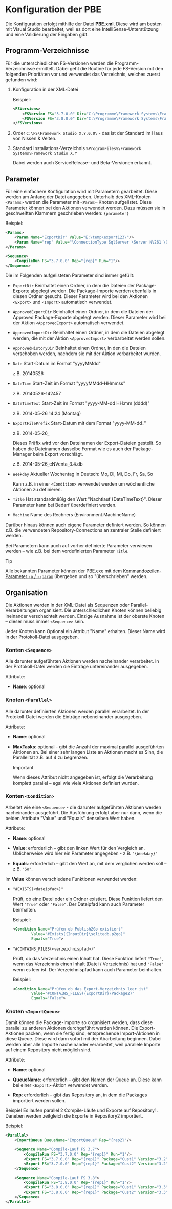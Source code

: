 # Konfiguration der PBE

Die Konfiguration erfolgt mithilfe der Datei **PBE.xml**. Diese wird am besten mit Visual Studio bearbeitet, weil es dort eine IntelliSense-Unterstützung und eine Validierung der Eingaben gibt.

## Programm-Verzeichnisse

Für die unterschiedlichen FS-Versionen werden die Programm-Verzeichnisse ermittelt. Dabei geht die Routine für jede FS-Version mit den folgenden Prioritäten vor und verwendet das Verzeichnis, welches zuerst gefunden wird:

1. Konfiguration in der XML-Datei

    Beispiel:

    ```xml
    <FSVersions>
        <FSVersion FS="3.7.0.0" Dir="C:\Programme\Framework Systems\FrameworkStudio 3.7.3"/>
        <FSVersion FS="3.8.0.0" Dir="C:\Programme\Framework Systems\FrameworkStudio 3.8"/>
    </FSVersions>
    ```

2. Order `C:\FS\Framework Studio X.Y.0.0\` - das ist der Standard im Haus von Nissen & Velten.

3. Standard Installations-Verzeichnis `%ProgramFiles%\Framework Systems\Framework Studio X.Y`

    Dabei werden auch ServiceRelease- und Beta-Versionen erkannt.

## Parameter

Für eine einfachere Konfiguration wird mit Parametern gearbeitet. Diese werden am Anfang der Datei angegeben. Unterhalb des XML-Knoten `<Params>` werden die Parameter mit `<Param>`-Knoten aufgelistet. Diese Parameter können bei den Aktionen verwendet werden. Dazu müssen sie in geschweiften Klammern geschrieben werden: `{parameter}`

Beispiel:

```xml
<Params>
    <Param Name="ExportDir" Value="E:\temp\export123\"/>
    <Param Name="rep" Value="\ConnectionType SqlServer \Server NV261 \Database FSDemo37 \DBUser sa \DBPassword sql2005"/>
</Params>

<Sequence>
    <CompileRun FS="3.7.0.0" Rep="{rep}" Run="1"/>
</Sequence>
```

Die im Folgenden aufgelisteten Parameter sind immer gefüllt:

* `ExportDir` Beinhaltet einen Ordner, in dem die Dateien der Package-Exporte abgelegt werden. Die Package-Importe werden ebenfalls in diesen Ordner gesucht. Dieser Parameter wird bei den Aktionen `<Export>` und `<Import>` automatisch verwendet.

* `ApprovedExportDir` Beinhaltet einen Ordner, in dem die Dateien der Approved Package-Exporte abgelegt werden.
Dieser Parameter wird bei der Aktion `<ApprovedExport>` automatisch verwendet.

* `ApprovedImportDir` Beinhaltet einen Ordner, in dem die Dateien abgelegt werden, die mit der Aktion `<ApprovedImport>` verbarbeitet werden sollen.

* `ApprovedHistoryDir` Beinhaltet einen Ordner, in den die Dateien verschoben werden, nachdem sie mit der Aktion <ApprovedImport> verbarbeitet wurden.

* `Date` Start-Datum im Format "yyyyMMdd"

    z.B. 20140526

* `DateTime` Start-Zeit im Format "yyyyMMdd-HHmmss"
  
  z.B. 20140526-142457

* `DateTimeText` Start-Zeit im Format "yyyy-MM-dd HH:mm (dddd)"

  z.B. 2014-05-26 14:24 (Montag)

* `ExportFilePrefix` Start-Datum mit dem Format "yyyy-MM-dd_"

  z.B. 2014-05-26_

  Dieses Präfix wird vor den Dateinamen der Export-Dateien gestellt. So haben die Dateinamen dasselbe Format wie es auch der Package-Manager beim Export vorschlägt.

  z.B. 2014-05-26_eNVenta_3.4.db

* `Weekday` Aktueller Wochentag in Deutsch: Mo, Di, Mi, Do, Fr, Sa, So

  Kann z.B. in einer `<Condition>` verwendet werden um wöchentliche Aktionen zu definieren.

* `Title` Hat standardmäßig den Wert "Nachtlauf {DateTimeText}". Dieser Parameter kann bei Bedarf überdefiniert werden.

* `Machine` Name des Rechners (Environment.MachineName)

Darüber hinaus können auch eigene Parameter definiert werden. So können z.B. die verwendeten Repository-Connections an zentraler Stelle definiert werden.

Bei Parametern kann auch auf vorher definierte Parameter verwiesen werden – wie z.B. bei dem vordefinierten Parameter `Title`.

> [!TIP]
> Alle bekannten Parameter können der PBE.exe mit dem [Kommandozeilen-Parameter `-p` / `--param`](commandline-parameter.md#-p----param) übergeben und so "überschrieben" werden.

## Organisation

Die Aktionen werden in der XML-Datei als Sequenzen oder Parallel-Verarbeitungen organisiert. Die unterschiedlichen Knoten können beliebig ineinander verschachtelt werden. Einzige Ausnahme ist der oberste Knoten – dieser muss immer `<Sequence>` sein.

Jeder Knoten kann Optional ein Attribut "Name" erhalten. Dieser Name wird in der Protokoll-Datei ausgegeben.

### Konten `<Sequence>`

Alle darunter aufgeführten Aktionen werden nacheinander verarbeitet. In der Protokoll-Datei werden die Einträge untereinander ausgegeben.

Attribute:

* **Name**: optional

### Knoten `<Parallel>`

Alle darunter definierten Aktionen werden parallel verarbeitet. In der Protokoll-Datei werden die Einträge nebeneinander ausgegeben.

Attribute:

* **Name**: optional

* **MaxTasks**: optional - gibt die Anzahl der maximal parallel ausgeführten Aktionen an. Bei einer sehr langen Liste an Aktionen macht es Sinn, die Parallelität z.B. auf 4 zu begrenzen.

  > [!IMPORTANT]
  > Wenn dieses Attribut nicht angegeben ist, erfolgt die Verarbeitung komplett parallel – egal wie viele Aktionen definiert wurden.

### Konten `<Condition>`

Arbeitet wie eine `<Sequence>` - die darunter aufgeführten Aktionen werden nacheinander ausgeführt. Die Ausführung erfolgt aber nur dann, wenn die beiden Attribute "Value" und "Equals" denselben Wert haben.

Attribute:

* **Name**: optional

* **Value**: erforderlich – gibt den linken Wert für den Vergleich an. Üblicherweise wird hier ein Parameter angegeben - z.B. `"{Weekday}"`

* **Equals**: erforderlich – gibt den Wert an, mit dem verglichen werden soll – z.B. `"So"`.

Im **Value** können verschiedene Funktionen verwendet werden:

* `"#EXISTS(<dateipfad>)"`

  Prüft, ob eine Datei oder ein Ordner existiert.
  Diese Funktion liefert den Wert `"True"` oder `"False"`.
  Der Dateipfad kann auch Parameter beinhalten.

  Beispiel:

  ```xml
  <Condition Name="Prüfen ob Publish2Go existiert"
          Value="#Exists({InputDir}\sqlitedb.p2go)"
          Equals="True">
  ```

* `"#CONTAINS_FILES(<verzeichnispfad>)"`

  Prüft, ob das Verzeichnis einen Inhalt hat.
  Diese Funktion liefert `"True"`, wenn das Verzeichnis einen Inhalt (Datei / Verzeichnis) hat und `"False"` wenn es leer ist.
  Der Verzeichnispfad kann auch Parameter beinhalten.

  Beispiel:

  ```xml
  <Condition Name="Prüfen ob das Export-Verzeichnis leer ist"
          Value="#CONTAINS_FILES({ExportDir}\Package2)"
          Equals="False">
  ```

### Knoten `<ImportQueue>`

Damit können die Package-Importe so organisiert werden, dass diese parallel zu anderen Aktionen durchgeführt werden können. Die Export-Aktionen packen, wenn sie fertig sind, entsprechende Import-Aktionen in diese Queue. Diese wird dann sofort mit der Abarbeitung beginnen. Dabei werden aber alle Importe nacheinander verarbeitet, weil parallele Importe auf einem Repository nicht möglich sind.

Attribute:

* **Name**: optional

* **QueueName**: erforderlich – gibt den Namen der Queue an. Diese kann bei einer `<Export>`-Aktion verwendet werden.

* **Rep**: erforderlich – gibt das Repository an, in dem die Packages importiert werden sollen.

Beispiel
Es laufen parallel 2 Compile-Läufe und Exporte auf Repository1. Daneben werden zeitgleich die Exporte in Repository2 importiert.

Beispiel:

```xml
<Parallel>
    <ImportQueue QueueName="ImportQueue" Rep="{rep2}"/>

    <Sequence Name="Compile-Lauf FS 3.7">
        <CompileRun FS="3.7.0.0" Rep="{rep1}" Run="1"/>
        <Export FS="3.7.0.0" Rep="{rep1}" Package="Cust1" Version="3.2" Queue="ImportQueue"/>
        <Export FS="3.7.0.0" Rep="{rep1}" Package="Cust2" Version="3.2" Queue="ImportQueue"/>
    </Sequence>

    <Sequence Name="Compile-Lauf FS 3.8">
        <CompileRun FS="3.8.0.0" Rep="{rep1}" Run="1"/>
        <Export FS="3.8.0.0" Rep="{rep1}" Package="Cust1" Version="3.3" Queue="ImportQueue"/>
        <Export FS="3.8.0.0" Rep="{rep1}" Package="Cust2" Version="3.3" Queue="ImportQueue"/>
    </Sequence>
</Parallel>
```
